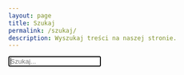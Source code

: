 ```yaml
---
layout: page
title: Szukaj
permalink: /szukaj/
description: Wyszukaj treści na naszej stronie.
---
```



<div id="search-container">
<input type="text" id="search-input" placeholder="Szukaj..." autofocus>
</div>
<div id="results-container"></div>

<script src="{{site.baseurl}}/js/jekyll-search.min.js" type="text/javascript"></script>
<script>
SimpleJekyllSearch({
  searchInput: document.getElementById('search-input'),
  resultsContainer: document.getElementById('results-container'),
    searchResultTemplate: '<a class="nostyle" href="{url}"><div class="row cards blog-list"><div class="col-md-3 image" style="background-image: url({image})"></div><div class="col-md-9 content"><h3 class="title">{title}</h3><p class="description">{description}</p></div></div></a>',
  noResultsText: 'Brak rezultatów',
  json: '{{site.baseurl}}/search.json'
})
</script>
